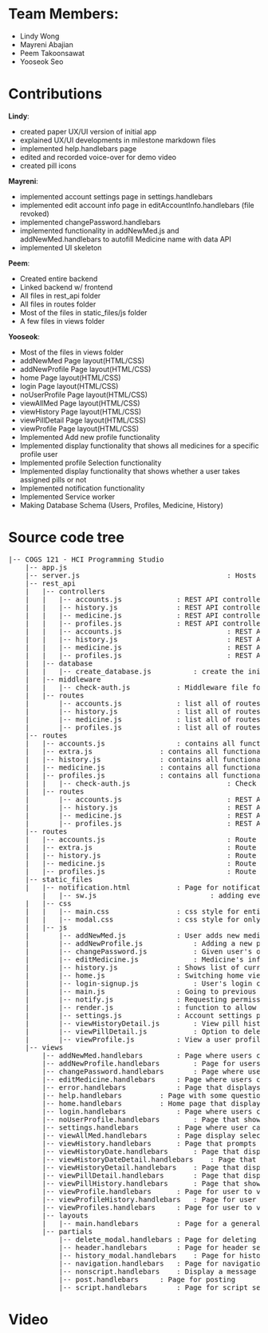 # Team Members:
- Lindy Wong
- Mayreni Abajian
- Peem Takoonsawat
- Yooseok Seo

# Contributions

**Lindy**:
- created paper UX/UI version of initial app
- explained UX/UI developments in milestone markdown files
- implemented help.handlebars page
- edited and recorded voice-over for demo video
- created pill icons

**Mayreni**:
- implemented account settings page in settings.handlebars
- implemented edit account info page in editAccountInfo.handlebars (file revoked)
- implemented changePassword.handlebars
- implemented functionality in addNewMed.js and addNewMed.handlebars to autofill Medicine name with data API
- implemented UI skeleton

**Peem**:
  - Created entire backend
  - Linked backend w/ frontend
  - All files in rest_api folder
  - All files in routes folder
  - Most of the files in static_files/js folder
  - A few files in views folder

**Yooseok**:
  - Most of the files in views folder
  - addNewMed Page layout(HTML/CSS)
  -	addNewProfile Page layout(HTML/CSS)
  -	home Page layout(HTML/CSS)
  -	login Page layout(HTML/CSS)
  -	noUserProfile Page layout(HTML/CSS)
  -	viewAllMed Page layout(HTML/CSS)
  -	viewHistory Page layout(HTML/CSS)
  -	viewPillDetail Page layout(HTML/CSS)
  -	viewProfile Page layout(HTML/CSS)
  -	Implemented Add new profile functionality
  -	Implemented display functionality that shows all medicines for a specific profile user
  -	Implemented profile Selection functionality
  -	Implemented display functionality that shows whether a user takes assigned pills or not
  -	Implemented notification functionality
  -	Implemented Service worker
  -	Making Database Schema (Users, Profiles, Medicine, History)



# Source code tree
<pre>
|-- COGS 121 - HCI Programming Studio
	|-- app.js 			
	|-- server.js                                   : Hosts and runs the server
	|-- rest_api
	|   |-- controllers
	|   |   |-- accounts.js  			: REST API controller for dealing with all requests related to account
	|   |   |-- history.js 				: REST API controller for dealing with all requests related to history
	|   |   |-- medicine.js 			: REST API controller for dealing with all requests related to medicine
	|   |   |-- profiles.js 			: REST API controller for dealing with all requests related to profile
	|   |   |-- accounts.js                         : REST API controller for handling accounts related requests
	|   |   |-- history.js                          : REST API controller for handling history related requests
	|   |   |-- medicine.js                         : REST API controller for handling medicine related requests
	|   |   |-- profiles.js                         : REST API controller for handling profile related requests
	|   |-- database
	|   |   |-- create_database.js 			: create the initial database as the users.db file
	|   |-- middleware
	|   |   |-- check-auth.js 			: Middleware file for checking user authentication
	|   |-- routes
	|       |-- accounts.js 			: list all of routes for all requests related to account
	|       |-- history.js 				: list all of routes for all requests related to history
	|       |-- medicine.js 			: list all of routes for all requests related to medicine
	|       |-- profiles.js 			: list all of routes for all requests related to profile
	|-- routes
	|   |-- accounts.js 				: contains all functionality for all requests related to account
	|   |-- extra.js				: contains all functionality for extra stuff
	|   |-- history.js				: contains all functionality for all requests related to medicine
	|   |-- medicine.js				: contains all functionality for all requests related to medicine
	|   |-- profiles.js				: contains all functionality for all requests related to profile
	|   |   |-- check-auth.js                       : Check user's JWT for authentication
	|   |-- routes
	|       |-- accounts.js                         : REST API route to handle accounts related requests
	|       |-- history.js                          : REST API route to handle history related requests
	|       |-- medicine.js                         : REST API route to handle medicine related requests
	|       |-- profiles.js                         : REST API route to handle profile related requests
	|-- routes
	|   |-- accounts.js                             : Route to render all accounts related pages
	|   |-- extra.js                                : Route to render all extra front end pages
	|   |-- history.js                              : Route to render all history related frontend pages
	|   |-- medicine.js                             : Route to render all medicine related frontend pages
	|   |-- profiles.js                             : Route to render all profile related frontend pages
	|-- static_files
  	|   |-- notification.html 			: Page for notification settings
    	|   |-- sw.js                   		: adding event handler into service worker
	|   |-- css
	|   |   |-- main.css   				: css style for entire project
	|   |   |-- modal.css  				: css style for only modal
	|   |-- js
	|       |-- addNewMed.js 			: User adds new medication by filling in several fields in the form, New med is added database.
	|       |-- addNewProfile.js 			: Adding a new profile functionality
	|       |-- changePassword.js 			: Given user's old password, user's password is changed to a new one.
	|       |-- editMedicine.js 			: Medicine's info is edited by user with updated data
	|       |-- history.js 				: Shows list of current medications
	|       |-- home.js  				: Switching home view between yesterday, today and tomorrow
	|       |-- login-signup.js 			: User's login credidentials are checked for authorization before entry to the app
	|       |-- main.js 				: Going to previous page a user visited, Dropdown navigation
	|       |-- notify.js 				: Requesting permission to show notifications
  	|       |-- render.js 				: function to allow rendering page with post request
  	|       |-- settings.js 			: Account settings page
	|       |-- viewHistoryDetail.js 		: View pill history for a single medication
	|       |-- viewPillDetail.js 			: Option to delete the pill on pill detail page
	|       |-- viewProfile.js 			: View a user profile, option to edit info or delete the profile
	|-- views
		|-- addNewMed.handlebars		: Page where users can add information for new medication
		|-- addNewProfile.handlebars		: Page for users to add information and create new profile
		|-- changePassword.handlebars		: Page where user can change their password
		|-- editMedicine.handlebars		: Page where users can edit information for their medication
		|-- error.handlebars			: Page that displays errors
		|-- help.handlebars			: Page with some questions and answers to help users
		|-- home.handlebars			: Home page that displays upcoming medication for default profile
		|-- login.handlebars			: Page where users can login or sign up
		|-- noUserProfile.handlebars		: Page that shows users they have no profiles
		|-- settings.handlebars			: Page where user can view/edit account info or change password
		|-- viewAllMed.handlebars		: Page display selected profile's current medications
		|-- viewHistory.handlebars		: Page that prompts users to choose which profile history to view
		|-- viewHistoryDate.handlebars		: Page that displays profile's medication history by date
		|-- viewHistoryDateDetail.handlebars	: Page that displays profile's medication history by day in more detail
		|-- viewHistoryDetail.handlebars	: Page that displays profile's medication history with pill details
		|-- viewPillDetail.handlebars		: Page that displays selected pill information
		|-- viewPillHistory.handlebars		: Page that show selected pill's history of intake
		|-- viewProfile.handlebars		: Page for user to view a selected profile
		|-- viewProfileHistory.handlebars	: Page for user to the medication history of a profile
		|-- viewProfiles.handlebars		: Page for user to view and manage profiles
		|-- layouts
		|   |-- main.handlebars			: Page for a general layout
		|-- partials
			|-- delete_modal.handlebars	: Page for deleting a modal
			|-- header.handlebars		: Page for header section
			|-- history_modal.handlebars	: Page for history modal
			|-- navigation.handlebars	: Page for navigation section
			|-- nonscript.handlebars	: Display a message if JS has been disabled on the browser
			|-- post.handlebars		: Page for posting
			|-- script.handlebars		: Page for script section
</pre>

# Video
